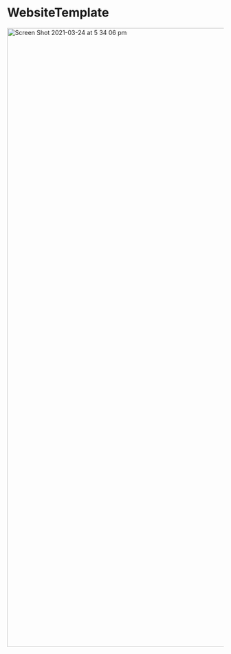# WebsiteTemplate

<img width="1440" alt="Screen Shot 2021-03-24 at 5 34 06 pm" src="https://user-images.githubusercontent.com/69740744/112265786-f5037a80-8c6a-11eb-90b7-308296c6d17c.png">
